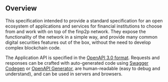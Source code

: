 ## Overview
This specification intended to provide a standard specification for an open ecosystem of applications and services for financial institutions to choose from and work with on top of the finp2p network.
They expose the functionality of the network in a simple way, and provide many common digital securities features out of the box, without the need to develop complex blockchain code.

The Application API is specified in the [OpenAPI 3.0 format](https://www.openapis.org).
Requests and responses can be crafted with auto-generated code using
[Swagger Codegen](https://swagger.io/tools/swagger-codegen) or
[OpenAPI Generator](https://openapi-generator.tech), are human-readable
(easy to debug and understand), and can be used in servers and browsers.


